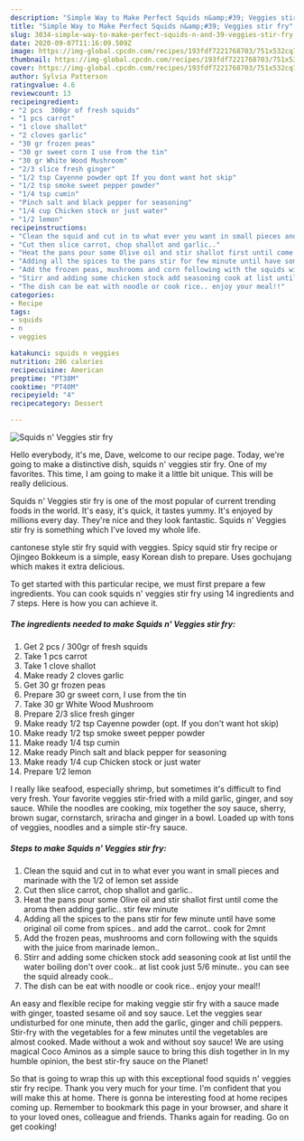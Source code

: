 ```yaml
---
description: "Simple Way to Make Perfect Squids n&amp;#39; Veggies stir fry"
title: "Simple Way to Make Perfect Squids n&amp;#39; Veggies stir fry"
slug: 3034-simple-way-to-make-perfect-squids-n-and-39-veggies-stir-fry
date: 2020-09-07T11:16:09.509Z
image: https://img-global.cpcdn.com/recipes/193fdf7221768703/751x532cq70/squids-n-veggies-stir-fry-recipe-main-photo.jpg
thumbnail: https://img-global.cpcdn.com/recipes/193fdf7221768703/751x532cq70/squids-n-veggies-stir-fry-recipe-main-photo.jpg
cover: https://img-global.cpcdn.com/recipes/193fdf7221768703/751x532cq70/squids-n-veggies-stir-fry-recipe-main-photo.jpg
author: Sylvia Patterson
ratingvalue: 4.6
reviewcount: 13
recipeingredient:
- "2 pcs  300gr of fresh squids"
- "1 pcs carrot"
- "1 clove shallot"
- "2 cloves garlic"
- "30 gr frozen peas"
- "30 gr sweet corn I use from the tin"
- "30 gr White Wood Mushroom"
- "2/3 slice fresh ginger"
- "1/2 tsp Cayenne powder opt If you dont want hot skip"
- "1/2 tsp smoke sweet pepper powder"
- "1/4 tsp cumin"
- "Pinch salt and black pepper for seasoning"
- "1/4 cup Chicken stock or just water"
- "1/2 lemon"
recipeinstructions:
- "Clean the squid and cut in to what ever you want in small pieces and marinade with the 1/2 of lemon set asside"
- "Cut then slice carrot, chop shallot and garlic.."
- "Heat the pans pour some Olive oil and stir shallot first until come the aroma then adding garlic.. stir few minute"
- "Adding all the spices to the pans stir for few minute until have some original oil come from spices.. and add the carrot.. cook for 2mnt"
- "Add the frozen peas, mushrooms and corn following with the squids with the juice from marinade lemon.."
- "Stirr and adding some chicken stock add seasoning cook at list until the water boiling don&#39;t over cook.. at list cook just 5/6 minute.. you can see the squid already cook.."
- "The dish can be eat with noodle or cook rice.. enjoy your meal!!"
categories:
- Recipe
tags:
- squids
- n
- veggies

katakunci: squids n veggies 
nutrition: 286 calories
recipecuisine: American
preptime: "PT38M"
cooktime: "PT40M"
recipeyield: "4"
recipecategory: Dessert

---
```



![Squids n&#39; Veggies stir fry](https://img-global.cpcdn.com/recipes/193fdf7221768703/751x532cq70/squids-n-veggies-stir-fry-recipe-main-photo.jpg)

Hello everybody, it's me, Dave, welcome to our recipe page. Today, we're going to make a distinctive dish, squids n&#39; veggies stir fry. One of my favorites. This time, I am going to make it a little bit unique. This will be really delicious.

Squids n&#39; Veggies stir fry is one of the most popular of current trending foods in the world. It's easy, it's quick, it tastes yummy. It's enjoyed by millions every day. They're nice and they look fantastic. Squids n&#39; Veggies stir fry is something which I've loved my whole life.

cantonese style stir fry squid with veggies. Spicy squid stir fry recipe or Ojingeo Bokkeum is a simple, easy Korean dish to prepare. Uses gochujang which makes it extra delicious.


To get started with this particular recipe, we must first prepare a few ingredients. You can cook squids n&#39; veggies stir fry using 14 ingredients and 7 steps. Here is how you can achieve it.

<!--inarticleads1-->

##### The ingredients needed to make Squids n&#39; Veggies stir fry:

1. Get 2 pcs / 300gr of fresh squids
1. Take 1 pcs carrot
1. Take 1 clove shallot
1. Make ready 2 cloves garlic
1. Get 30 gr frozen peas
1. Prepare 30 gr sweet corn, I use from the tin
1. Take 30 gr White Wood Mushroom
1. Prepare 2/3 slice fresh ginger
1. Make ready 1/2 tsp Cayenne powder (opt. If you don&#39;t want hot skip)
1. Make ready 1/2 tsp smoke sweet pepper powder
1. Make ready 1/4 tsp cumin
1. Make ready Pinch salt and black pepper for seasoning
1. Make ready 1/4 cup Chicken stock or just water
1. Prepare 1/2 lemon


I really like seafood, especially shrimp, but sometimes it&#39;s difficult to find very fresh. Your favorite veggies stir-fried with a mild garlic, ginger, and soy sauce. While the noodles are cooking, mix together the soy sauce, sherry, brown sugar, cornstarch, sriracha and ginger in a bowl. Loaded up with tons of veggies, noodles and a simple stir-fry sauce. 

<!--inarticleads2-->

##### Steps to make Squids n&#39; Veggies stir fry:

1. Clean the squid and cut in to what ever you want in small pieces and marinade with the 1/2 of lemon set asside
1. Cut then slice carrot, chop shallot and garlic..
1. Heat the pans pour some Olive oil and stir shallot first until come the aroma then adding garlic.. stir few minute
1. Adding all the spices to the pans stir for few minute until have some original oil come from spices.. and add the carrot.. cook for 2mnt
1. Add the frozen peas, mushrooms and corn following with the squids with the juice from marinade lemon..
1. Stirr and adding some chicken stock add seasoning cook at list until the water boiling don&#39;t over cook.. at list cook just 5/6 minute.. you can see the squid already cook..
1. The dish can be eat with noodle or cook rice.. enjoy your meal!!


An easy and flexible recipe for making veggie stir fry with a sauce made with ginger, toasted sesame oil and soy sauce. Let the veggies sear undisturbed for one minute, then add the garlic, ginger and chili peppers. Stir-fry with the vegetables for a few minutes until the vegetables are almost cooked. Made without a wok and without soy sauce! We are using magical Coco Aminos as a simple sauce to bring this dish together in In my humble opinion, the best stir-fry sauce on the Planet! 

So that is going to wrap this up with this exceptional food squids n&#39; veggies stir fry recipe. Thank you very much for your time. I'm confident that you will make this at home. There is gonna be interesting food at home recipes coming up. Remember to bookmark this page in your browser, and share it to your loved ones, colleague and friends. Thanks again for reading. Go on get cooking!
